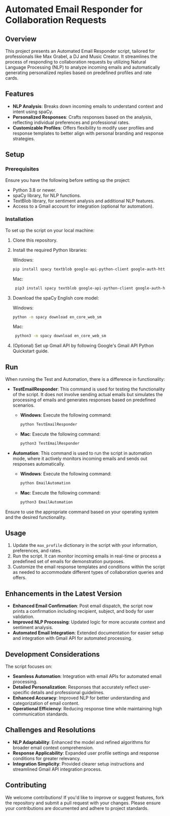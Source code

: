 # Automated Email Responder for Collaboration Requests

## Overview

This project presents an Automated Email Responder script, tailored for professionals like Max Grabel, a DJ and Music Creator. It streamlines the process of responding to collaboration requests by utilizing Natural Language Processing (NLP) to analyze incoming emails and automatically generating personalized replies based on predefined profiles and rate cards.

## Features

- **NLP Analysis**: Breaks down incoming emails to understand context and intent using spaCy.
- **Personalized Responses**: Crafts responses based on the analysis, reflecting individual preferences and professional rates.
- **Customizable Profiles**: Offers flexibility to modify user profiles and response templates to better align with personal branding and response strategies.

## Setup

### Prerequisites

Ensure you have the following before setting up the project:
- Python 3.8 or newer.
- spaCy library, for NLP functions.
- TextBlob library, for sentiment analysis and additional NLP features.
- Access to a Gmail account for integration (optional for automation).

### Installation

To set up the script on your local machine:

1. Clone this repository.
2. Install the required Python libraries:

    Windows:
    ```bash
    pip install spacy textblob google-api-python-client google-auth-httplib2 google-auth-oauthlib
    ```
    Mac:
   ```bash
    pip3 install spacy textblob google-api-python-client google-auth-httplib2 google-auth-oauthlib
    ```

4. Download the spaCy English core model:
   
    Windows:
    ```bash
    python -m spacy download en_core_web_sm
    ```
    Mac:
   ```bash
    python3 -m spacy download en_core_web_sm
    ```

    

6. (Optional) Set up Gmail API by following Google's Gmail API Python Quickstart guide.

## Run

When running the Test and Automation, there is a difference in functionality:

- **TestEmailResponder**: This command is used for testing the functionality of the script. It does not involve sending actual emails but simulates the processing of emails and generates responses based on predefined scenarios.

    - **Windows**: Execute the following command:
        ```bash
        python TestEmailResponder
        ```

    - **Mac**: Execute the following command:
        ```bash
        python3 TestEmailResponder
        ```

- **Automation**: This command is used to run the script in automation mode, where it actively monitors incoming emails and sends out responses automatically.

    - **Windows**: Execute the following command:
        ```bash
        python EmailAutomation
        ```

    - **Mac**: Execute the following command:
        ```bash
        python3 EmailAutomation
        ```

Ensure to use the appropriate command based on your operating system and the desired functionality.

## Usage

1. Update the `max_profile` dictionary in the script with your information, preferences, and rates.
2. Run the script. It can monitor incoming emails in real-time or process a predefined set of emails for demonstration purposes.
3. Customize the email response templates and conditions within the script as needed to accommodate different types of collaboration queries and offers.

## Enhancements in the Latest Version

- **Enhanced Email Confirmation**: Post email dispatch, the script now prints a confirmation including recipient, subject, and body for user validation.
- **Improved NLP Processing**: Updated logic for more accurate context and sentiment analysis.
- **Automated Email Integration**: Extended documentation for easier setup and integration with Gmail API for automated processing.

## Development Considerations

The script focuses on:
- **Seamless Automation**: Integration with email APIs for automated email processing.
- **Detailed Personalization**: Responses that accurately reflect user-specific details and professional guidelines.
- **Enhanced Accuracy**: Improved NLP for better understanding and categorization of email content.
- **Operational Efficiency**: Reducing response time while maintaining high communication standards.

## Challenges and Resolutions

- **NLP Adaptability**: Enhanced the model and refined algorithms for broader email context comprehension.
- **Response Applicability**: Expanded user profile settings and response conditions for greater relevancy.
- **Integration Simplicity**: Provided clearer setup instructions and streamlined Gmail API integration process.

## Contributing

We welcome contributions! If you'd like to improve or suggest features, fork the repository and submit a pull request with your changes. Please ensure your contributions are documented and adhere to project standards.

